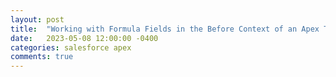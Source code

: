 ```yaml
---
layout: post
title:  "Working with Formula Fields in the Before Context of an Apex Trigger - Don't Make This Mistake!"
date:   2023-05-08 12:00:00 -0400
categories: salesforce apex
comments: true
---
```

